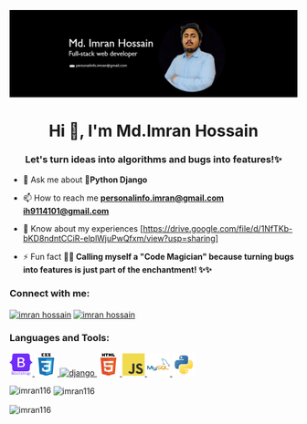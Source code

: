 ![logo](https://github.com/imran116/imran116/blob/main/banner.png)
<h1 align="center">Hi 👋, I'm Md.Imran Hossain</h1>
<h3 align="center">Let's turn ideas into algorithms and bugs into features!✨</h3>

- 💬 Ask me about **🐍Python Django**

- 📫 How to reach me **personalinfo.imran@gmail.com ih9114101@gmail.com**

- 📄 Know about my experiences [https://drive.google.com/file/d/1NfTKb-bKD8ndntCCiR-elplWjuPwQfxm/view?usp=sharing]

- ⚡ Fun fact **🎩🔮 Calling myself a "Code Magician" because turning bugs into features is just part of the enchantment! ✨✨**

<h3 align="left">Connect with me:</h3>
<p align="left">
<a href="https://linkedin.com/in/imran-hossain-2267a62a3" target="blank"><img align="center" src="https://raw.githubusercontent.com/rahuldkjain/github-profile-readme-generator/master/src/images/icons/Social/linked-in-alt.svg" alt="imran hossain" height="30" width="40" /></a>
<a href="https://fb.com/100008621436264" target="blank"><img align="center" src="https://raw.githubusercontent.com/rahuldkjain/github-profile-readme-generator/master/src/images/icons/Social/facebook.svg" alt="imran hossain" height="30" width="40" /></a>
</p>

<h3 align="left">Languages and Tools:</h3>
<p align="left"> <a href="https://getbootstrap.com" target="_blank" rel="noreferrer"> <img src="https://raw.githubusercontent.com/devicons/devicon/master/icons/bootstrap/bootstrap-plain-wordmark.svg" alt="bootstrap" width="40" height="40"/> </a> <a href="https://www.w3schools.com/css/" target="_blank" rel="noreferrer"> <img src="https://raw.githubusercontent.com/devicons/devicon/master/icons/css3/css3-original-wordmark.svg" alt="css3" width="40" height="40"/> </a> <a href="https://www.djangoproject.com/" target="_blank" rel="noreferrer"> <img src="https://cdn.worldvectorlogo.com/logos/django.svg" alt="django" width="40" height="40"/> </a> <a href="https://www.w3.org/html/" target="_blank" rel="noreferrer"> <img src="https://raw.githubusercontent.com/devicons/devicon/master/icons/html5/html5-original-wordmark.svg" alt="html5" width="40" height="40"/> </a> <a href="https://developer.mozilla.org/en-US/docs/Web/JavaScript" target="_blank" rel="noreferrer"> <img src="https://raw.githubusercontent.com/devicons/devicon/master/icons/javascript/javascript-original.svg" alt="javascript" width="40" height="40"/> </a> <a href="https://www.mysql.com/" target="_blank" rel="noreferrer"> <img src="https://raw.githubusercontent.com/devicons/devicon/master/icons/mysql/mysql-original-wordmark.svg" alt="mysql" width="40" height="40"/> </a> <a href="https://www.python.org" target="_blank" rel="noreferrer"> <img src="https://raw.githubusercontent.com/devicons/devicon/master/icons/python/python-original.svg" alt="python" width="40" height="40"/> </a> </p>

<p><img align="left" src="https://github-readme-stats.vercel.app/api/top-langs?username=imran116&show_icons=true&locale=en&layout=compact" alt="imran116" /></p>

<p>&nbsp;<img align="center" src="https://github-readme-stats.vercel.app/api?username=imran116&show_icons=true&locale=en" alt="imran116" /></p>

<p><img align="center" src="https://github-readme-streak-stats.herokuapp.com/?user=imran116&" alt="imran116" /></p>


